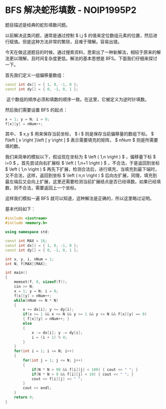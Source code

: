 # BFS 解决蛇形填数 - NOIP1995P2


题目描述是经典的蛇形填数问题。

以前解决这类问题，通常是通过控制 $ i,j $ 的值来定位数组元素的位置，然后进行赋值。但是这种方法非常的繁琐，且难于理解。容易出错。

今天在做这道题目的时候，通过搜索资料，思索出了一种新解法，相较于原来的解法更以理解，且时间复杂度更低。解法的基本思想是 BFS。下面我们仔细来探讨一下。

首先我们定义一组偏移量数组：

```cpp
const int dx[] = { 1, 0, -1, 0 };
const int dy[] = { 0, -1, 0, 1 };
```

 这个数组的顺序必须和填数的顺序一致。在这里，它被定义为逆时针填数。

然后我们需要设置 BFS 的起点：

```cpp
x = 1; y = N; i = 0;
f[x][y] = nNum++;
```

其中， $ x,y $ 用来保存当前坐标， $ i $ 则是保存当前偏移量的数组下标。 $ f\left [ x \right ]\left [ y \right ] $ 表示需要填充的矩阵， $ nNum $ 则是所需要填的数。

我们来简单的模拟以下，假设现在坐标为 $ \left ( 1,n \right ) $ ，偏移量下标 $ i=0 $ 。首先尝试向右扩展标 $ \left ( 1,n+1 \right ) $ ，不合法，于是返回到坐标 $ \left ( 1,n \right ) $ 再先下扩展，检测合法后，进行填充，当填充到最下端时，又不合法，这样，返回到坐标 $ \left ( n,n \right ) $ 后向左扩展，同理，填充到最左端后又会向上扩展，这里还需要检测当前扩展结点是否已经填数。如果已经填数，则不合法，需要返回上一个坐标。

这样我们模拟一遍 BFS 就可以知道，这种解法是正确的，所以这里略过证明。

基本代码如下：

```cpp
#include <iostream>
#include <memory.h>

using namespace std;

const int MAX = 16;
const int dx[] = { 1, 0, -1, 0 };
const int dy[] = { 0, -1, 0, 1 };

int x, y, i, nNum = 1;
int N, f[MAX][MAX];

int main()
{
    memset(f, 0, sizeof(f));
    cin >> N;
    x = 1; y = N; i = 0;
    f[x][y] = nNum++;
    while(nNum <= N * N)
    {
        x += dx[i]; y += dy[i];
        if(x >= 1 && x <= N && y >= 1 && y <= N && f[x][y] == 0)
        { f[x][y] = nNum++; }
        else
        {
            x -= dx[i]; y -= dy[i];
            i = (i + 1) % 4;
        }
    }
    for(int i = 1; i <= N; i++)
    {
        for(int j = 1; j <= N; j++)
        {
            if(N * N > 99 && f[i][j] < 100) { cout << " "; }
            if(N * N > 9 && f[i][j] < 10) { cout << " "; }
            cout << f[i][j] << " ";
        }
        cout << endl;
    }
    return 0;
}
```
